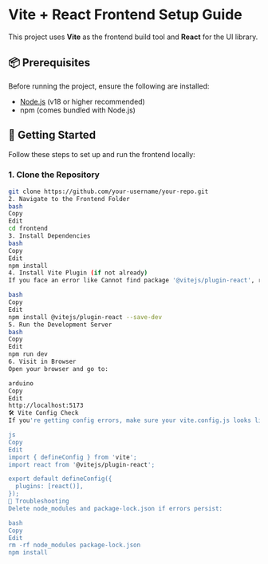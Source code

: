 # Vite + React Frontend Setup Guide

This project uses **Vite** as the frontend build tool and **React** for the UI library.

## 📦 Prerequisites

Before running the project, ensure the following are installed:

- [Node.js](https://nodejs.org/) (v18 or higher recommended)
- npm (comes bundled with Node.js)

## 🚀 Getting Started

Follow these steps to set up and run the frontend locally:

### 1. Clone the Repository

```bash
git clone https://github.com/your-username/your-repo.git
2. Navigate to the Frontend Folder
bash
Copy
Edit
cd frontend
3. Install Dependencies
bash
Copy
Edit
npm install
4. Install Vite Plugin (if not already)
If you face an error like Cannot find package '@vitejs/plugin-react', run:

bash
Copy
Edit
npm install @vitejs/plugin-react --save-dev
5. Run the Development Server
bash
Copy
Edit
npm run dev
6. Visit in Browser
Open your browser and go to:

arduino
Copy
Edit
http://localhost:5173
🛠️ Vite Config Check
If you're getting config errors, make sure your vite.config.js looks like:

js
Copy
Edit
import { defineConfig } from 'vite';
import react from '@vitejs/plugin-react';

export default defineConfig({
  plugins: [react()],
});
🧹 Troubleshooting
Delete node_modules and package-lock.json if errors persist:

bash
Copy
Edit
rm -rf node_modules package-lock.json
npm install
